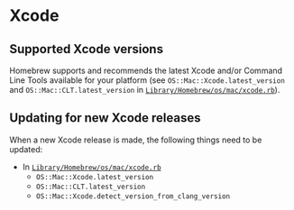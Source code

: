 # Xcode

## Supported Xcode versions
Homebrew supports and recommends the latest Xcode and/or Command Line
Tools available for your platform (see `OS::Mac::Xcode.latest_version` and `OS::Mac::CLT.latest_version` in [`Library/Homebrew/os/mac/xcode.rb`](https://github.com/Homebrew/brew/blob/HEAD/Library/Homebrew/os/mac/xcode.rb)).

## Updating for new Xcode releases
When a new Xcode release is made, the following things need to be
updated:

* In [`Library/Homebrew/os/mac/xcode.rb`](https://github.com/Homebrew/brew/blob/HEAD/Library/Homebrew/os/mac/xcode.rb)
  * `OS::Mac::Xcode.latest_version`
  * `OS::Mac::CLT.latest_version`
  * `OS::Mac::Xcode.detect_version_from_clang_version`
